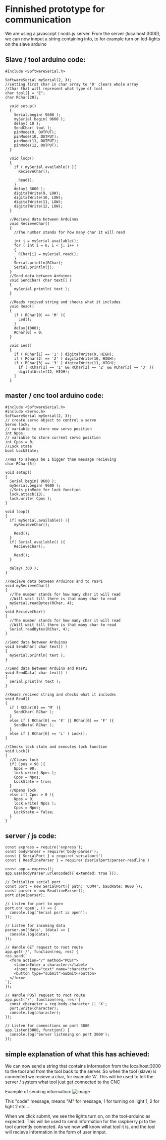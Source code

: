 # Finnished prototype for communication

We are using a javascript / nods.js server. From the server (localhost:3000), we can now innput a string containing info, to for example turn on led-lights on the slave arduino

## Slave / tool arduino code:
```
#include <SoftwareSerial.h>

SoftwareSerial mySerial(2, 3);
//setting first char in char array to '0' clears whole array
//Char that will represent what type of tool
char tool[] = "E";
char RChar[20];

  void setup()
  {
    Serial.begin( 9600 );
    mySerial.begin( 9600 );
    delay( 10 );
    SendChar( tool );
    pinMode(9, OUTPUT);
    pinMode(10, OUTPUT);
    pinMode(11, OUTPUT);
    pinMode(12, OUTPUT);
  }

  void loop()
  {
    if ( mySerial.available() ){
      RecieveChar();

      Read();
    }
    delay( 3000 );
    digitalWrite(9, LOW);
    digitalWrite(10, LOW);
    digitalWrite(11, LOW);
    digitalWrite(12, LOW);
  }

  //Recieve data between Arduinos
  void RecieveChar()
  {
    //The number stands for how many char it will read

    int j = mySerial.available();
    for ( int i = 0; i < j; i++ )
    {
      RChar[i] = mySerial.read();
    }
    Serial.println(RChar);
    Serial.println(j);
  }
  //Send data between Arduinos
  void SendChar( char text[] )
  {
    mySerial.println( text );
  }

  //Reads recived string and checks what it includes
  void Read()
  {
    if ( RChar[0] == 'M' ){
      Led();
    }
    delay(1000);
    RChar[0] = 0;
  }

  void Led()
  {
    if ( RChar[1] == '1' ) digitalWrite(9, HIGH);
    if ( RChar[2] == '2' ) digitalWrite(10, HIGH);
    if ( RChar[3] == '3' ) digitalWrite(11, HIGH);
      if ( RChar[1] == '1' && RChar[2] == '2' && RChar[3] == '3' ){
      digitalWrite(12, HIGH);
    }
  }
  ```
  ## master / cnc tool arduino code:
  ```
  #include <SoftwareSerial.h>
#include <Servo.h>
SoftwareSerial mySerial(2, 3);
// create servo object to control a servo
Servo lock;
// variable to store new servo position
int Npos;
// variable to store current servo position
int Cpos = 0;
//Lock state
bool LockState;

//Has to always be 1 bigger than message recieving
char RChar[5];

  void setup() 
  {
    Serial.begin( 9600 );
    mySerial.begin( 9600 );
    //Sets pinMode for lock function
    lock.attach(13);
    lock.write( Cpos );
  }

  void loop() 
  {
    if( mySerial.available() ){
      myRecieveChar();

      Read();
    }
    if( Serial.available() ){
      RecieveChar();

      Read();
    }

    delay( 300 );
  }

  //Recieve data between Arduinos and to rasPI
  void myRecieveChar()
  {
    //The number stands for how many char it will read
    //Will wait till there is that many char to read
    mySerial.readBytes(RChar, 4);
  }
  void RecieveChar()
  {
    //The number stands for how many char it will read
    //Will wait till there is that many char to read
    Serial.readBytes(RChar, 4);
  }

  //Send data between Arduinos
  void SendChar( char text[] )
  {
    mySerial.println( text );
  }

  //Send data between Arduino and RasPI
  void SendData( char text[] )
  {
    Serial.println( text );
  }

  //Reads recived string and checks what it includes
  void Read()
  {
    if ( RChar[0] == 'M' ){
      SendChar( RChar );
    }
    else if ( RChar[0] == 'E' || RChar[0] == 'F' ){ 
      SendData( RChar );
    }
    else if ( RChar[0] == 'L' ) Lock();
  }

  //Checks lock state and executes lock function
  void Lock()
  {
    //Closes lock
    if( Cpos < 90 ){
      Npos = 90;
      lock.write( Npos );
      Cpos = Npos;
      LockState = true;
    }
    //Opens lock
    else if( Cpos > 0 ){
      Npos = 0;
      lock.write( Npos );
      Cpos = Npos;
      LockState = false;
    }
  }
  ```
  
  ## server / js code:
  ```
  const express = require('express');
const bodyParser = require('body-parser');
const { SerialPort } = require('serialport')
const { ReadlineParser } = require('@serialport/parser-readline')

const app = express();
app.use(bodyParser.urlencoded({ extended: true }));

// Initialize serial port
const port = new SerialPort({ path: 'COM4', baudRate: 9600 });
const parser = new ReadlineParser();
port.pipe(parser);

// Listen for port to open
port.on('open', () => {
    console.log('Serial port is open');
});

// Listen for incoming data
parser.on('data', (data) => {
    console.log(data);
});

// Handle GET request to root route
app.get('/', function(req, res) {
  res.send(`
    <form action="/" method="POST">
      <label>Enter a character:</label>
      <input type="text" name="character">
      <button type="submit">Submit</button>
    </form>
  `);
});

// Handle POST request to root route
app.post('/', function(req, res) {
    const character = req.body.character || 'X';    
    port.write(character);                           
    console.log(character); 
});

// Listen for connections on port 3000
app.listen(3000, function() {
    console.log('Server listening on port 3000');
});
  ```
## simple explanation of what this has achieved:
We can now send a string that contains information from the localhost:3000 to the tool and from the tool back to the server.
So when the tool (slave) is connected we recieve a char, for example 'A'. This will be used to tell the server / system what tool just get connected to the CNC

Example of sending information:
![image](https://user-images.githubusercontent.com/112080849/213180595-677927b7-3080-49d7-9e95-4d4fd7beef36.png)

This "code" message, means "M" for message, 1 for turning on light 1, 2 for light 2 etc...

When we click submit, we see the lights turn on, on the tool-arduino as expected. This will be used to send information for the raspberry pi to the tool currently connected. As we now will know what tool it is, and the tool will recieve information in the form of user innput.

